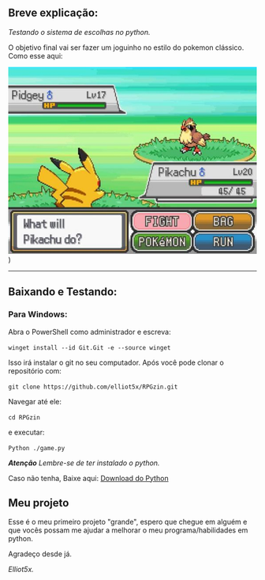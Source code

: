 ## Breve explicação:

_Testando o sistema de escolhas no python._

O objetivo final vai ser fazer um joguinho no estilo do pokemon clássico.
Como esse aqui:

![Pokemon](/imgs/pokemon.png))

---

## Baixando e Testando:

### Para Windows:

Abra o PowerShell como administrador e escreva:

```winget install --id Git.Git -e --source winget```

Isso irá instalar o git no seu computador.
Após você pode clonar o repositório com:

```git clone https://github.com/elliot5x/RPGzin.git```

Navegar até ele:

```cd RPGzin```

e executar:

```Python ./game.py```

_**Atenção** Lembre-se de ter instalado o python._

Caso não tenha, Baixe aqui: [Download do Python](https://www.python.org/ftp/python/3.13.0/python-3.13.0-amd64.exe)

## Meu projeto

Esse é o meu primeiro projeto "grande", espero que chegue em alguém e que vocês possam me ajudar a melhorar o meu programa/habilidades em python.

Agradeço desde já.

_Elliot5x._